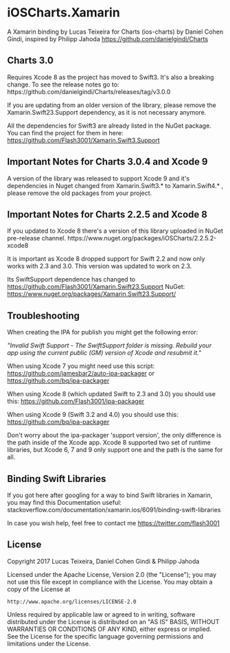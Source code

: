 # iOSCharts.Xamarin

A Xamarin binding by Lucas Teixeira for Charts (ios-charts) by Daniel Cohen Gindi, inspired by Philipp Jahoda
https://github.com/danielgindi/Charts

<h2>Charts 3.0</h2>
Requires Xcode 8 as the project has moved to Swift3. It's also a breaking change. To see the release notes go to: https://github.com/danielgindi/Charts/releases/tag/v3.0.0

If you are updating from an older version of the library, please remove the Xamarin.Swift23.Support dependency, as it is not necessary anymore.

All the dependencies for Swift3 are already listed in the NuGet package. You can find the project for them in here: https://github.com/Flash3001/Xamarin.Swift3.Support

<h2>Important Notes for Charts 3.0.4 and Xcode 9</h2>
A version of the library was released to support Xcode 9 and it's dependencies in Nuget changed from Xamarin.Swift3.* to Xamarin.Swift4.* , please remove the old packages from your project.

<h2>Important Notes for Charts 2.2.5 and Xcode 8</h2>
If you updated to Xcode 8 there's a version of this library uploaded in NuGet pre-release channel.
https://www.nuget.org/packages/iOSCharts/2.2.5.2-xcode8

It is important as Xcode 8 dropped support for Swift 2.2 and now only works with 2.3 and 3.0.
This version was updated to work on 2.3.

Its SwiftSupport dependence has changed to https://github.com/Flash3001/Xamarin.Swift23.Support NuGet: https://www.nuget.org/packages/Xamarin.Swift23.Support/

<h2>Troubleshooting</h2>
When creating the IPA for publish you might get the following error:

<i>"Invalid Swift Support - The SwiftSupport folder is missing. Rebuild your app using the current public (GM) version of Xcode and resubmit it."</i>

When using Xcode 7 you might need use this script: https://github.com/jamesbar2/auto-ipa-packager or https://github.com/bq/ipa-packager

When using Xcode 8 (which updated Swift to 2.3 and 3.0) you should use this: https://github.com/Flash3001/ipa-packager

When using Xcode 9 (Swift 3.2 and 4.0) you should use this: https://github.com/bq/ipa-packager

Don't worry about the ipa-packager 'support version', the only difference is the path inside of the Xcode app. Xcode 8 supported two set of runtime libraries, but Xcode 6, 7 and 9 only support one and the path is the same for all.

<h2>Binding Swift Libraries</h2>
If you got here after googling for a way to bind Swift libraries in Xamarin, you may find this Documentation useful: stackoverflow.com/documentation/xamarin.ios/6091/binding-swift-libraries 

In case you wish help, feel free to contact me https://twitter.com/flash3001

<h2>License</h2>
Copyright 2017 Lucas Teixeira, Daniel Cohen Gindi & Philipp Jahoda

Licensed under the Apache License, Version 2.0 (the "License");
you may not use this file except in compliance with the License.
You may obtain a copy of the License at

    http://www.apache.org/licenses/LICENSE-2.0

Unless required by applicable law or agreed to in writing, software
distributed under the License is distributed on an "AS IS" BASIS,
WITHOUT WARRANTIES OR CONDITIONS OF ANY KIND, either express or implied.
See the License for the specific language governing permissions and
limitations under the License.
